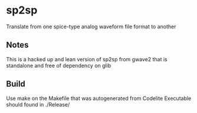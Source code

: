 # sp2sp

Translate from one spice-type analog waveform file format to another

## Notes

This is a hacked up and lean version of sp2sp from gwave2 that is standalone and free of dependency on glib

## Build

Use make on the Makefile that was autogenerated from Codelite
Executable should found in ./Release/

